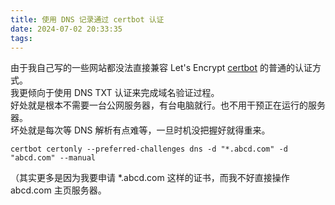 ```yaml
---
title: 使用 DNS 记录通过 certbot 认证
date: 2024-07-02 20:33:35
tags: 
---
```

由于我自己写的一些网站都没法直接兼容 Let's Encrypt [certbot](https://certbot.eff.org/) 的普通的认证方式。   
我更倾向于使用 DNS TXT 认证来完成域名验证过程。   
好处就是根本不需要一台公网服务器，有台电脑就行。也不用干预正在运行的服务器。   
坏处就是每次等 DNS 解析有点难等，一旦时机没把握好就得重来。    

```
certbot certonly --preferred-challenges dns -d "*.abcd.com" -d "abcd.com" --manual
```

（其实更多是因为我要申请 *.abcd.com 这样的证书，而我不好直接操作 abcd.com 主页服务器。   
